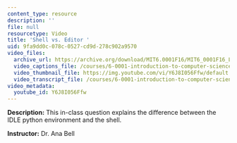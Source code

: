 ```yaml
---
content_type: resource
description: ''
file: null
resourcetype: Video
title: 'Shell vs. Editor '
uid: 9fa9dd0c-078c-0527-cd9d-278c902a9570
video_files:
  archive_url: https://archive.org/download/MIT6.0001F16/MIT6_0001F16_Lecture_01_exercise_01_300k.mp4
  video_captions_file: /courses/6-0001-introduction-to-computer-science-and-programming-in-python-fall-2016/b30194ef3f425498849657089e561bd3_Y6J8I056Ffw.vtt
  video_thumbnail_file: https://img.youtube.com/vi/Y6J8I056Ffw/default.jpg
  video_transcript_file: /courses/6-0001-introduction-to-computer-science-and-programming-in-python-fall-2016/4b42a90262becb77fd1c2a3cc3cb6599_Y6J8I056Ffw.pdf
video_metadata:
  youtube_id: Y6J8I056Ffw
---
```


**Description:** This in-class question explains the difference between the IDLE python environment and the shell.

**Instructor:** Dr. Ana Bell